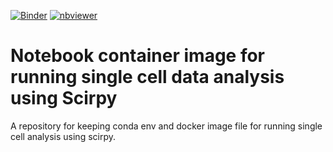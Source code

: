 [![Binder](https://mybinder.org/badge_logo.svg)](https://mybinder.org/v2/gh/imperial-genomics-facility/scirpy-notebook-image/tree/main/?urlpath=lab)
[![nbviewer](https://img.shields.io/badge/launch-nbviewer-coral)](https://nbviewer.jupyter.org/github/imperial-genomics-facility/scirpy-notebook-image/tree/main/)

# Notebook container image for running single cell data analysis using Scirpy

A repository for keeping conda env and docker image file for running single cell analysis using scirpy.
